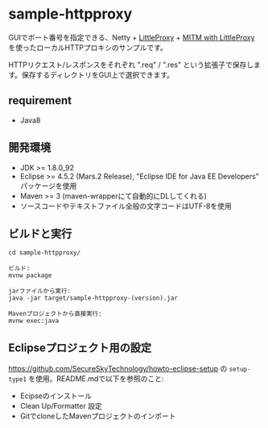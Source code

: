 # sample-httpproxy

GUIでポート番号を指定できる、Netty + [LittleProxy](https://github.com/adamfisk/LittleProxy) + [MITM with LittleProxy](https://github.com/lightbody/browsermob-proxy/tree/master/mitm) を使ったローカルHTTPプロキシのサンプルです。

HTTPリクエスト/レスポンスをそれぞれ ".req" / ".res" という拡張子で保存します。保存するディレクトリをGUI上で選択できます。

## requirement

* Java8

## 開発環境

* JDK >= 1.8.0_92
* Eclipse >= 4.5.2 (Mars.2 Release), "Eclipse IDE for Java EE Developers" パッケージを使用
* Maven >= 3 (maven-wrapperにて自動的にDLしてくれる)
* ソースコードやテキストファイル全般の文字コードはUTF-8を使用

## ビルドと実行

```
cd sample-httpproxy/

ビルド:
mvnw package

jarファイルから実行:
java -jar target/sample-httpproxy-(version).jar

Mavenプロジェクトから直接実行:
mvnw exec:java
```

## Eclipseプロジェクト用の設定

https://github.com/SecureSkyTechnology/howto-eclipse-setup の `setup-type1` を使用。README.mdで以下を参照のこと:

* Ecipseのインストール
* Clean Up/Formatter 設定
* GitでcloneしたMavenプロジェクトのインポート 
